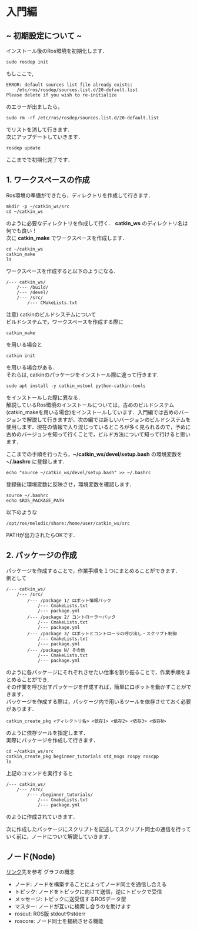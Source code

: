 # 入門編
## ~ 初期設定について ~  
インストール後のRos環境を初期化します．
```
sudo rosdep init
```
もしここで,  

    ERROR: default sources list file already exists:  
        /etc/ros/rosdep/sources.list.d/20-default.list
    Please delete if you wish to re-initialize

のエラーが出ましたら，
```
sudo rm -rf /etc/ros/rosdep/sources.list.d/20-default.list
```
でリストを消して行きます.  
次にアップデートしていきます．
```
rosdep update
```
ここまでで初期化完了です．
## 1. ワークスペースの作成
Ros環境の準備ができたら，ディレクトリを作成して行きます．  
```
mkdir -p ~/catkin_ws/src
cd ~/catkin_ws
```
のように必要なディレクトリを作成して行く． **catkin_ws** のディレクトリ名は何でも良い！  
次に **catkin_make** でワークスペースを作成します．  
```
cd ~/catkin_ws
catkin_make
ls
```
ワークスペースを作成すると以下のようになる.  

    /--- catkin_ws/  
        /--- /build/
        /--- /devel/
        /--- /src/
            /--- CMakeLists.txt

注意) catkinのビルドシステムについて  
ビルドシステムで，ワークスペースを作成する際に  

    catkin_make

を用いる場合と

    catkin init

を用いる場合がある．  
それらは, catkinのパッケージをインストール際に違って行きます.  

    sudo apt install -y catkin_wstool python-catkin-tools

をインストールした際に異なる．  
解説しているRos環境のインストールについては，古めのビルドシステム(catkin_makeを用いる場合)をインストールしています．入門編では古めのバージョンで解説して行きますが，次の編では新しいバージョンのビルドシステムを使用します．現在の情報で入り混じっているところが多く見られるので，予めに古めのバージョンを知って行くことで，ビルド方法について知って行けると思います．  

ここまでの手順を行ったら，**~/catkin_ws/devel/setup.bash** の環境変数を **~/.bashrc** に登録します.

```
echo "source ~/catkin_ws/devel/setup.bash" >> ~/.bashrc
```
登録後に環境変数に反映させ，環境変数を確認します．
```
source ~/.bashrc
echo $ROS_PACKAGE_PATH
```
以下のような

    /opt/ros/melodic/share:/home/user/catkin_ws/src

PATHが出力されたらOKです．

## 2. パッケージの作成
パッケージを作成することで，作業手順を１つにまとめることができます．  
例として  

    /--- catkin_ws/
        /--- /src/
            /--- /package 1/ ロボット情報パック
                /--- CmakeLists.txt
                /--- package.yml
            /--- /package 2/ コントローラーパック
                /--- CmakeLists.txt
                /--- package.yml
            /--- /package 3/ ロボットとコントローラの呼び出し・スクリプト制御
                /--- CmakeLists.txt
                /--- package.yml
            /--- /package N/ その他
                /--- CmakeLists.txt
                /--- package.yml

のように各パッケージにそれぞれさせたい仕事を割り振ることで，作業手順をまとめることができ,  
その作業を呼び出すパッケージを作成すれば，簡単にロボットを動かすことができます．  
パッケージを作成する際は，パッケージ内で用いるツールを依存させておく必要があります．

    catkin_create_pkg <ディレクトリ名> <依存1> <依存2> <依存3> <依存N>

のように依存ツールを指定します．  
実際にパッケージを作成して行きます．
```
cd ~/catkin_ws/src
catkin_create_pkg beginner_tutorials std_msgs rospy roscpp
ls
```
上記のコマンドを実行すると

    /--- catkin_ws/
        /--- /src/
            /--- /beginner_tutorials/
                /--- CmakeLists.txt 
                /--- package.yml

のように作成されていきます．

次に作成したパッケージにスクリプトを記述してスクリプト同士の通信を行っていく前に，ノードについて解説していきます．

## ノード(Node)
[リンク](http://wiki.ros.org/ja/ROS/Tutorials/UnderstandingNodes)先を参考
グラフの概念
* ノード:       ノードを構築することによってノード同士を通信し合える
* トピック:     ノードをトピックに向けて送信，逆にトピックで受信
* メッセージ:   トピックに送受信するROSデータ型
* マスター:     ノードが互いに検索し合うのを助けます
* rosout:      ROS版 stdoutやstderr
* roscore:     ノード同士を接続させる機能